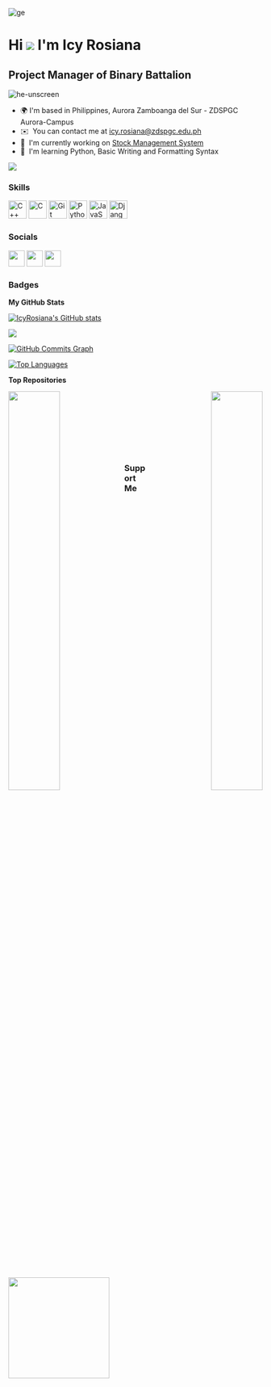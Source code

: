 ![ge](https://user-images.githubusercontent.com/123532477/228420014-860424a2-b434-469f-a6ee-556196caa782.gif)

Hi ![](https://user-images.githubusercontent.com/18350557/176309783-0785949b-9127-417c-8b55-ab5a4333674e.gif) I'm Icy Rosiana
=============================================================================================================================

Project Manager of Binary Battalion
-----------------------------------

![he-unscreen](https://user-images.githubusercontent.com/123532477/228426231-67c7ea3f-b6d7-4a25-8e0e-2b727677556d.gif)

* 🌍  I'm based in Philippines, Aurora Zamboanga del Sur - ZDSPGC Aurora-Campus
* ✉️  You can contact me at [icy.rosiana@zdspgc.edu.ph](mailto:icy.rosiana@zdspgc.edu.ph)
* 🚀  I'm currently working on [Stock Management System](http://https://github.com/IcyRosiana/Binary-Battalion.git)
* 🧠  I'm learning Python, Basic Writing and Formatting Syntax

<a href="https://www.github.com/IcyRosiana" target="_blank" rel="noreferrer"><img
src="https://img.shields.io/github/followers/IcyRosiana?logo=github&style=for-the-badge&color=22c55e&labelColor=22272e" /></a>

### Skills


<p align="left">
<a href="https://docs.microsoft.com/en-us/cpp/?view=msvc-170" target="_blank" rel="noreferrer"><img src="https://raw.githubusercontent.com/danielcranney/readme-generator/main/public/icons/skills/cplusplus-colored.svg" width="36" height="36" alt="C++" /></a>
<a href="https://docs.microsoft.com/en-us/cpp/?view=msvc-170" target="_blank" rel="noreferrer"><img src="https://raw.githubusercontent.com/danielcranney/readme-generator/main/public/icons/skills/c-colored.svg" width="36" height="36" alt="C" /></a>
<a href="https://git-scm.com/" target="_blank" rel="noreferrer"><img src="https://raw.githubusercontent.com/danielcranney/readme-generator/main/public/icons/skills/git-colored.svg" width="36" height="36" alt="Git" /></a>
<a href="https://www.python.org/" target="_blank" rel="noreferrer"><img src="https://raw.githubusercontent.com/danielcranney/readme-generator/main/public/icons/skills/python-colored.svg" width="36" height="36" alt="Python" /></a>
<a href="https://developer.mozilla.org/en-US/docs/Web/JavaScript" target="_blank" rel="noreferrer"><img src="https://raw.githubusercontent.com/danielcranney/readme-generator/main/public/icons/skills/javascript-colored.svg" width="36" height="36" alt="JavaScript" /></a>
<a href="https://www.djangoproject.com/" target="_blank" rel="noreferrer"><img src="https://raw.githubusercontent.com/danielcranney/readme-generator/main/public/icons/skills/django-colored-dark.svg" width="36" height="36" alt="Django" /></a>
</p>


### Socials

<p align="left"> <a href="https://www.facebook.com/IcyyRosiana" target="_blank" rel="noreferrer"><img src="https://raw.githubusercontent.com/danielcranney/readme-generator/main/public/icons/socials/facebook.svg" width="32" height="32" /></a> <a href="https://www.github.com/IcyRosiana" target="_blank" rel="noreferrer"><img src="https://raw.githubusercontent.com/danielcranney/readme-generator/main/public/icons/socials/github-dark.svg" width="32" height="32" /></a> <a href="http://www.instagram.com/_luvicy" target="_blank" rel="noreferrer"><img src="https://raw.githubusercontent.com/danielcranney/readme-generator/main/public/icons/socials/instagram.svg" width="32" height="32" /></a></p>

### Badges

<b>My GitHub Stats</b>

<a href="http://www.github.com/IcyRosiana"><img src="https://github-readme-stats.vercel.app/api?username=IcyRosiana&show_icons=true&hide=&count_private=true&title_color=14b8a6&text_color=10b981&icon_color=22c55e&bg_color=22272e&hide_border=true&show_icons=true" alt="IcyRosiana's GitHub stats" /></a>

<a href="http://www.github.com/IcyRosiana"><img src="https://github-readme-streak-stats.herokuapp.com/?user=IcyRosiana&stroke=10b981&background=22272e&ring=14b8a6&fire=14b8a6&currStreakNum=10b981&currStreakLabel=14b8a6&sideNums=10b981&sideLabels=10b981&dates=10b981&hide_border=true" /></a>

<a href="http://www.github.com/IcyRosiana"><img src="https://github-readme-activity-graph.cyclic.app/graph?username=IcyRosiana&bg_color=22272e&color=10b981&line=22c55e&point=10b981&area_color=22272e&area=true&hide_border=true&custom_title=GitHub%20Commits%20Graph" alt="GitHub Commits Graph" /></a>

<a href="https://github.com/IcyRosiana" align="left"><img src="https://github-readme-stats.vercel.app/api/top-langs/?username=IcyRosiana&langs_count=10&title_color=14b8a6&text_color=10b981&icon_color=22c55e&bg_color=22272e&hide_border=true&locale=en&custom_title=Top%20%Languages" alt="Top Languages" /></a>

<b>Top Repositories</b>

<div width="100%" align="center"><a href="https://github.com/IcyRosiana/Binary-Battalion" align="left"><img align="left" width="45%" src="https://github-readme-stats.vercel.app/api/pin/?username=IcyRosiana&repo=Binary-Battalion&title_color=14b8a6&text_color=10b981&icon_color=22c55e&bg_color=22272e&hide_border=true&locale=en" /></a><a href="https://github.com/IcyRosiana/icy_first_repository" align="right"><img align="right" width="45%" src="https://github-readme-stats.vercel.app/api/pin/?username=IcyRosiana&repo=icy_first_repository&title_color=14b8a6&text_color=10b981&icon_color=22c55e&bg_color=22272e&hide_border=true&locale=en" /></a></div><br /><br /><br /><br /><br /><br /><br />

### Support Me

<a href="https://www.buymeacoffee.com/_luvicy"><img src="https://cdn.buymeacoffee.com/buttons/v2/default-yellow.png" width="200" /></a>
